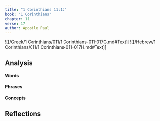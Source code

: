 ```yaml
---
title: "1 Corinthians 11:17"
book: "1 Corinthians"
chapter: 11
verse: 17
author: Apostle Paul
---
```

![[/Greek/1 Corinthians/011/1 Corinthians-011-017G.md#Text]]
![[/Hebrew/1 Corinthians/011/1 Corinthians-011-017H.md#Text]]

## Analysis

#### Words

#### Phrases

#### Concepts

## Reflections

